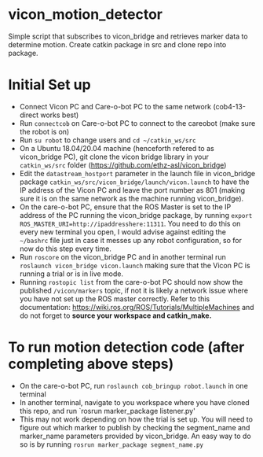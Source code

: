 # vicon_motion_detector
Simple script that subscribes to vicon_bridge and retrieves marker data to determine motion. Create catkin package in src and clone repo into package. 



# Initial Set up

- Connect Vicon PC and Care-o-bot PC to the same network (cob4-13-direct works best)
- Run `connectcob` on Care-o-bot PC to connect to the careobot (make sure the robot is on)
- Run `su robot` to change users and `cd ~/catkin_ws/src` 
- On a Ubuntu 18.04/20.04 machine (henceforth refered to as vicon_bridge PC), git clone the vicon bridge library in your `catkin_ws/src` folder (https://github.com/ethz-asl/vicon_bridge)
- Edit the `datastream_hostport` parameter in the launch file in vicon_bridge package `catkin_ws/src/vicon_bridge/launch/vicon.launch` to have the IP address of the Vicon PC and leave the port number as 801 (making sure it is on the same network as the machine running vicon_bridge).
- On the care-o-bot PC, ensure that the ROS Master is set to the IP address of the PC running the vicon_bridge package, by running `export ROS_MASTER_URI=http://ipaddresshere:11311`. You need to do this on every new terminal you open, I would advise against editing the `~/bashrc` file just in case it messes up any robot configuration, so for now do this step every time.
- Run `roscore` on the vicon_bridge PC and in another terminal run `roslaunch vicon_bridge vicon.launch` making sure that the Vicon PC is running a trial or is in live mode.
- Running `rostopic list` from the care-o-bot PC should now show the published `/vicon/markers` topic, if not it is likely a network issue where you have not set up the ROS master correctly. Refer to this documentation: https://wiki.ros.org/ROS/Tutorials/MultipleMachines and do not forget to **source your workspace and catkin_make.**

# To run motion detection code (after completing above steps)
- On the care-o-bot PC, run `roslaunch cob_bringup robot.launch` in one terminal 
- In another terminal, navigate to you workspace where you have cloned this repo, and run `rosrun marker_package listener.py'
- This may not work depending on how the trial is set up. You will need to figure out which marker to publish by checking the segment_name and marker_name parameters provided by vicon_bridge. An easy way to do so is by running `rosrun marker_package segment_name.py`
